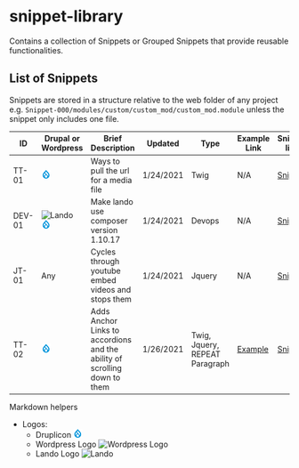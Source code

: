 # snippet-library

Contains a collection of Snippets or Grouped Snippets that provide reusable functionalities.

## List of Snippets

Snippets are stored in a structure relative to the web folder of any project e.g. ```Snippet-000/modules/custom/custom_mod/custom_mod.module``` unless the snippet only includes one file.

ID | Drupal or Wordpress | Brief Description | Updated | Type | Example Link | Snippet link |
-- | ------------------- | ----------------- | ------- | ---- | ------------ | ------------ |
TT-01 | ![Druplicon](https://github.com/yudasakura/snippet-library/blob/master/snippets/Assets/Icons/druplicon.png?raw=true) | Ways to pull the url for a media file | 1/24/2021 | Twig | N/A | [Snippet](/snippets/TT-01)
DEV-01 | ![Lando](https://lando.dev/favicon.ico) ![Druplicon](https://github.com/yudasakura/snippet-library/blob/master/snippets/Assets/Icons/druplicon.png?raw=true) | Make lando use composer version 1.10.17 | 1/24/2021 | Devops | N/A | [Snippet](/snippets/DEV-01)
JT-01 | Any | Cycles through youtube embed videos and stops them | 1/24/2021 | Jquery | N/A | [Snippet](/snippets/JT-01)
TT-02 | ![Druplicon](https://github.com/yudasakura/snippet-library/blob/master/snippets/Assets/Icons/druplicon.png?raw=true) | Adds Anchor Links to accordions and the ability of scrolling down to them | 1/26/2021 | Twig, Jquery, REPEAT Paragraph | [Example](https://heartrhythm.com/program-events/call-science-abstracts) | [Snippet](/snippets/TT-02)



Markdown helpers
* Logos:
  * Druplicon ![Druplicon](https://github.com/yudasakura/snippet-library/blob/master/snippets/Assets/Icons/druplicon.png?raw=true)
  * Wordpress Logo ![Wordpress Logo](https://wordpress.com/favicon.ico)
  * Lando Logo ![Lando](https://lando.dev/favicon.ico)
